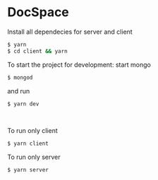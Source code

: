 # DocSpace

Install all dependecies for server and client
```sh
$ yarn
$ cd client && yarn
```

To start the project for development: 
start mongo

```sh
$ mongod
```

and run
```sh
$ yarn dev
```
<br/>

To run only client
```sh
$ yarn client
```

To run only server
```sh
$ yarn server
```
